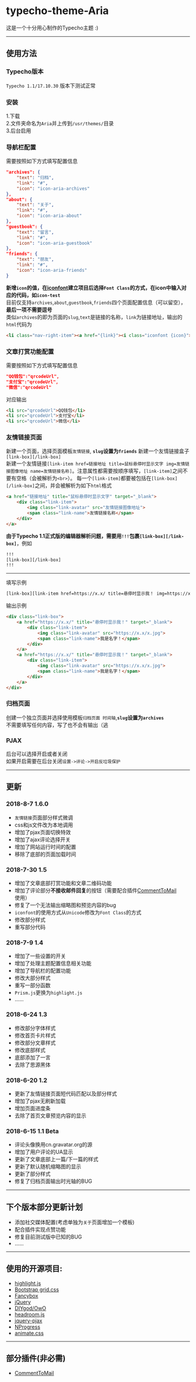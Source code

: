 # typecho-theme-Aria  
这是一个十分用心制作的Typecho主题 :)  
***  
## 使用方法
### Typecho版本  
`Typecho 1.1/17.10.30` 版本下测试正常  
### 安装
1.下载  
2.文件夹命名为`Aria`并上传到`/usr/themes/`目录  
3.后台启用  
### 导航栏配置  
需要按照如下方式填写配置信息  
```json  
"archives": {
    "text": "归档", 
    "link": "#",
    "icon": "icon-aria-archives"
}, 
"about": {
    "text": "关于", 
    "link": "#",
    "icon": "icon-aria-about"
}, 
"guestbook": {
    "text": "留言", 
    "link": "#",
    "icon": "icon-aria-guestbook"
}, 
"friends": {
    "text": "朋友", 
    "link": "#",
    "icon": "icon-aria-friends"
}
```  
**新增`icon`的值，在[iconfont](https://iconfont.cn)建立项目后选择`Font Class`的方式，在icon中输入对应的代码，如`icon-test`**  
目前仅支持`archives`,`about`,`guestbook`,`friends`四个页面配置信息（可以留空），**最后一项不需要逗号**  
类似`archives`的即为页面的`slug`,`text`是链接的名称，`link`为链接地址，输出的`html`代码为  
```html
<li class="nav-right-item"><a href="{link}"><i class="iconfont {icon}"></i>{text}</a></li>
```  
### 文章打赏功能配置 
需要按照如下方式填写配置信息
```json
"QQ钱包":"qrcodeUrl",
"支付宝":"qrcodeUrl",
"微信":"qrcodeUrl"
```  
对应输出
```html
<li src="qrcodeUrl">QQ钱包</li>
<li src="qrcodeUrl">支付宝</li>
<li src="qrcodeUrl">微信</li>
```
### 友情链接页面  
新建一个页面，选择页面模板`友情链接`, **`slug`设置为`friends`** 
新建一个友情链接盒子`[link-box][/link-box]`  
新建一个友情链接`[link-item href=链接地址 title=鼠标悬停时显示文字 img=友情链接图像地址 name=友情链接名称]`。注意属性都需要按顺序填写，`[link-item]`之间不要有空格（会被解析为`<br>`）。
每一个`[link-item]`都要被包括在`[link-box][/link-box]`之间，并会被解析为如下`html`格式  
```html
<a href="链接地址" title="鼠标悬停时显示文字" target="_blank">
    <div class="link-item">
        <img class="link-avatar" src="友情链接图像地址">
        <span class="link-name">友情链接名称</span>
    </div>
</a>
```  
**由于Typecho 1.1正式版的编辑器解析问题，需要用`!!!`包裹`[link-box][/link-box]`**，例如  
```sh
!!!
[link-box][/link-box]
!!!
```
***  
填写示例  
```sh  
[link-box][link-item href=https://x.x/ title=悬停时显示我！ img=https://x.x/x.jpg name=我是名字！][link-item href=https://x.x/ title=悬停时显示我！ img=https://x.x/x.jpg name=我是名字！][/link-box]
```  
输出示例  
```html  
<div class="link-box">
    <a href="https://x.x/" title="悬停时显示我！" target="_blank">
        <div class="link-item">
            <img class="link-avatar" src="https://x.x/x.jpg">
            <span class="link-name">我是名字！</span>
        </div>
    </a>
    <a href="https://x.x/" title="悬停时显示我！" target="_blank">
        <div class="link-item">
            <img class="link-avatar" src="https://x.x/x.jpg">
            <span class="link-name">我是名字！</span>
        </div>
    </a>
</div>
```  
### 归档页面  
创建一个独立页面并选择使用模板`归档页面 时间轴`,**`slug`设置为`archives`**  
不需要填写任何内容，写了也不会有输出（逃  
### PJAX  
后台可以选择开启或者关闭  
如果开启需要在后台关闭`设置->评论->开启反垃圾保护`  
***  
## 更新  
### 2018-8-7 1.6.0
* `友情链接`页面部分样式微调  
* css和js文件改为本地调用  
* 增加了pjax页面切换特效  
* 增加了ajax评论选择开关  
* 增加了网站运行时间的配置  
* 移除了底部的页面加载时间  
### 2018-7-30 1.5
* 增加了文章底部打赏功能和文章二维码功能
* 增加了评论部分**不接收邮件回复**的按钮（需要配合插件[CommentToMail](https://9sb.org/58 "CommentToMail")使用）  
* 修复了一个无法输出缩略图和预览内容的bug  
* `iconfont`的使用方式从`Unicode`修改为`Font Class`的方式  
* 修改部分样式  
* 重写部分代码  
### 2018-7-9 1.4  
* 增加了一些设置的开关  
* 增加了处理主题配置信息相关功能  
* 增加了导航栏的配置功能  
* 修改大部分样式  
* 重写一部分函数  
* `Prism.js`更换为`highlight.js`  
* ......
### 2018-6-24 1.3  
* 修改部分字体样式  
* 修改首页卡片样式  
* 修改部分文章样式  
* 修改底部样式  
* 底部添加了一言  
* 去除了思源黑体
### 2018-6-20 1.2  
* 更新了友情链接页面短代码匹配以及部分样式  
* 增加了pjax无刷新加载  
* 增加页面进度条  
* 去除了首页文章预览内容的显示  
### 2018-6-15 1.1 Beta  
* 评论头像换用cn.gravatar.org的源  
* 增加了用户评论的UA显示  
* 更新了文章底部上一篇/下一篇的样式  
* 更新了默认随机缩略图的显示  
* 更新了部分样式  
* 修复了归档页面输出时光轴的BUG  
***  
## 下个版本部分更新计划  
* 添加社交媒体配置(考虑单独为`关于`页面增加一个模板)  
* 配合插件实现点赞功能  
* 修复目前测试版中已知的BUG  
* ……
*** 
## 使用的开源项目:  
* [highlight.js](https://highlightjs.org/ "highlight.js")  
* [Bootstrap grid.css](https://www.bootcss.com/ "Bootstrap grid.css")  
* [Fancybox](https://fancyapps.com/fancybox/3/ "fancybox")  
* [jQuery](https://jquery.com/ "jQuery")  
* [DIYgod/OwO](https://github.com/DIYgod/OwO "OwO")  
* [headroom.js](https://www.bootcss.com/p/headroom.js/ "headroom.js")  
* [jquery-pjax](https://github.com/defunkt/jquery-pjax "jquery-pjax")  
* [NProgress](https://github.com/rstacruz/nprogress "NProgress")  
* [animate.css](https://daneden.github.io/animate.css/ "animate.css")
*** 
## 部分插件(非必需)
* [CommentToMail](https://9sb.org/58 "CommentToMail") 
